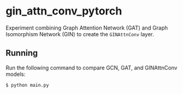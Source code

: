 # gin_attn_conv_pytorch
Experiment combining Graph Attention Network (GAT) and Graph Isomorphism Network (GIN) to create the `GINAttnConv` layer.

## Running 

Run the following command to compare GCN, GAT, and GINAttnConv models:

```
$ python main.py
```
